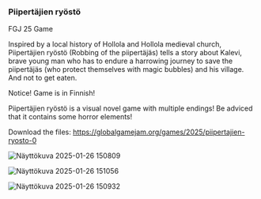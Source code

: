 ### Piipertäjien ryöstö

FGJ 25 Game

Inspired by a local history of Hollola and Hollola medieval church, Piipertäjien ryöstö (Robbing of the piipertäjäs) tells a story about Kalevi, brave young man who has to endure a harrowing journey to save the piipertäjäs (who protect themselves with magic bubbles) and his village. And not to get eaten.

Notice! Game is in Finnish!

Piipertäjien ryöstö is a visual novel game with multiple endings! Be adviced that it contains some horror elements!

Download the files: https://globalgamejam.org/games/2025/piipertajien-ryosto-0



![Näyttökuva 2025-01-26 150809](https://github.com/user-attachments/assets/718c32d7-1005-4694-8edc-e2894be6b1c1)


![Näyttökuva 2025-01-26 151056](https://github.com/user-attachments/assets/7eeff19c-7e0b-45d2-ad65-e9c5fdab7e5a)


![Näyttökuva 2025-01-26 150932](https://github.com/user-attachments/assets/a3cd2fd6-c285-455c-8391-cf016e7a340a)
